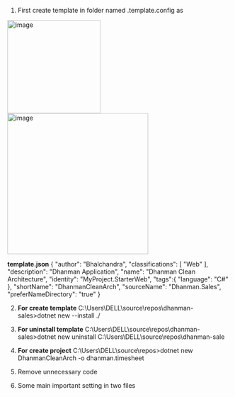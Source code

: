 1) First create template in folder named .template.config as 

<img width="210" alt="image" src="https://github.com/b2atech/dhanman-docs/assets/91184041/036dd219-b34d-4d0e-a8d8-4b8ff1b7e741">

<img width="318" alt="image" src="https://github.com/b2atech/dhanman-docs/assets/91184041/56dbdb3e-e7bd-45a5-b73f-075258cfe9a7">

**template.json**
{
    "author": "Bhalchandra",
    "classifications": [
        "Web"
    ],
    "description": "Dhanman Application",
    "name": "Dhanman Clean Architecture", 
    "identity": "MyProject.StarterWeb",
    "tags":{
        "language": "C#"
    },
    "shortName": "DhanmanCleanArch",
    "sourceName": "Dhanman.Sales",
    "preferNameDirectory": "true"
}

2) **For create template**   C:\Users\DELL\source\repos\dhanman-sales>dotnet new --install ./

3) **For uninstall template**  C:\Users\DELL\source\repos\dhanman-sales>dotnet new uninstall C:\Users\DELL\source\repos\dhanman-sale

4) **For create project** C:\Users\DELL\source\repos>dotnet new DhanmanCleanArch -o dhanman.timesheet

5) Remove unnecessary code

6) Some main important setting in two files 




